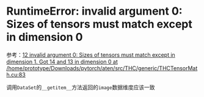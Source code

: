 
# RuntimeError: invalid argument 0: Sizes of tensors must match except in dimension 0

参考：[12 invalid argument 0: Sizes of tensors must match except in dimension 1. Got 14 and 13 in dimension 0 at /home/prototype/Downloads/pytorch/aten/src/THC/generic/THCTensorMath.cu:83](https://oldpan.me/archives/pytorch-conmon-problem-in-training)

调用`DataSet`的`__getitem__`方法返回的`image`数据维度应该一致
